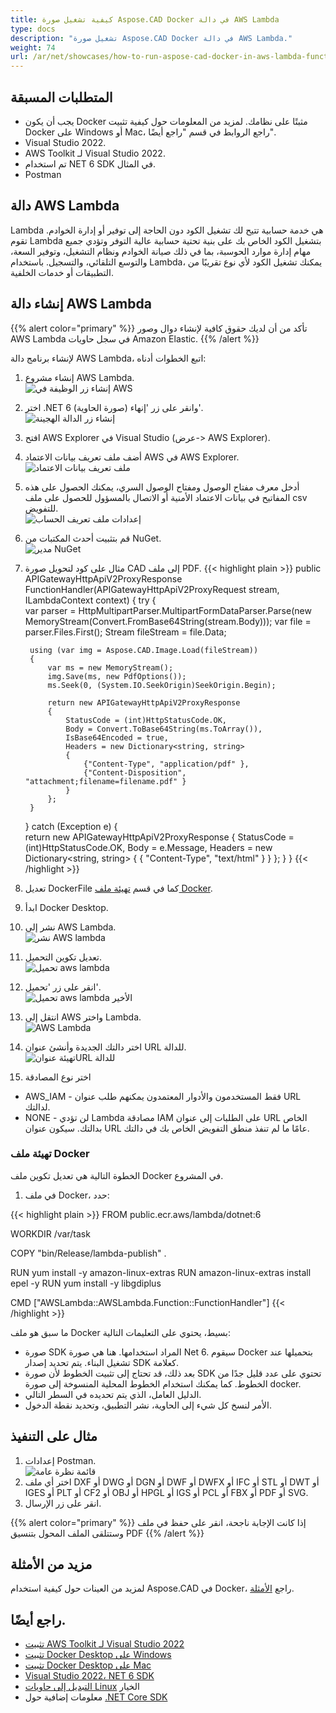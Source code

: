 ```yaml
---
title: كيفية تشغيل صورة Aspose.CAD Docker في دالة AWS Lambda
type: docs
description: "تشغيل صورة Aspose.CAD Docker في دالة AWS Lambda."
weight: 74
url: /ar/net/showcases/how-to-run-aspose-cad-docker-in-aws-lambda-function/
---
```


## المتطلبات المسبقة
- يجب أن يكون Docker مثبتًا على نظامك. لمزيد من المعلومات حول كيفية تثبيت Docker على Windows أو Mac، راجع الروابط في قسم "راجع أيضًا".
- Visual Studio 2022.
- AWS Toolkit لـ Visual Studio 2022.
- تم استخدام NET 6 SDK في المثال.
- Postman

## دالة AWS Lambda

Lambda هي خدمة حسابية تتيح لك تشغيل الكود دون الحاجة إلى توفير أو إدارة الخوادم. تقوم Lambda بتشغيل الكود الخاص بك على بنية تحتية حسابية عالية التوفر وتؤدي جميع مهام إدارة موارد الحوسبة، بما في ذلك صيانة الخوادم ونظام التشغيل، وتوفير السعة، والتوسع التلقائي، والتسجيل. باستخدام Lambda، يمكنك تشغيل الكود لأي نوع تقريبًا من التطبيقات أو خدمات الخلفية.

## إنشاء دالة AWS Lambda

{{% alert color="primary" %}} 
تأكد من أن لديك حقوق كافية لإنشاء دوال وصور AWS Lambda في سجل حاويات Amazon Elastic.
{{% /alert %}}

لإنشاء برنامج دالة AWS Lambda، اتبع الخطوات أدناه:
1. إنشاء مشروع AWS Lambda.<br>
![إنشاء زر الوظيفة في AWS](/cad/_assets/showcases/aws/create-project.png)<br>
1. اختر .NET 6 (صورة الحاوية) وانقر على زر 'إنهاء'.<br>
![إنشاء زر الدالة الهجينة](/cad/_assets/showcases/aws/create-container.png)<br>
1. افتح AWS Explorer في Visual Studio (عرض-> AWS Explorer).
1. أضف ملف تعريف بيانات الاعتماد AWS في AWS Explorer.<br>
![ملف تعريف بيانات الاعتماد](/cad/_assets/showcases/aws/add-aws-credentials-profile.png)<br>
1. أدخل معرف مفتاح الوصول ومفتاح الوصول السري، يمكنك الحصول على هذه المفاتيح في بيانات الاعتماد الأمنية أو الاتصال بالمسؤول للحصول على ملف csv للتفويض.<br>
![إعدادات ملف تعريف الحساب](/cad/_assets/showcases/aws/account-profile.png)<br>
1. قم بتثبيت أحدث المكتبات من NuGet.<br>
![مدير NuGet](/cad/_assets/showcases/aws/nuget-manager.png)<br>
1. مثال على كود لتحويل صورة CAD إلى ملف PDF.
{{< highlight plain >}}
public APIGatewayHttpApiV2ProxyResponse FunctionHandler(APIGatewayHttpApiV2ProxyRequest stream, ILambdaContext context)
{
    try
    {            
        var parser = HttpMultipartParser.MultipartFormDataParser.Parse(new MemoryStream(Convert.FromBase64String(stream.Body)));
        var file = parser.Files.First();
        Stream fileStream = file.Data;

        using (var img = Aspose.CAD.Image.Load(fileStream))
        {
            var ms = new MemoryStream();
            img.Save(ms, new PdfOptions());
            ms.Seek(0, (System.IO.SeekOrigin)SeekOrigin.Begin);
          
            return new APIGatewayHttpApiV2ProxyResponse
            {
                StatusCode = (int)HttpStatusCode.OK,
                Body = Convert.ToBase64String(ms.ToArray()),
                IsBase64Encoded = true,
                Headers = new Dictionary<string, string>
                {
                    {"Content-Type", "application/pdf" },
                    {"Content-Disposition", "attachment;filename=filename.pdf" }
                }
            };
        }
    }
    catch (Exception e)
    {           
        return new APIGatewayHttpApiV2ProxyResponse
        {
            StatusCode = (int)HttpStatusCode.OK,
            Body = e.Message,
            Headers = new Dictionary<string, string>
            {
                {
                    "Content-Type", "text/html"
                }
            }
        };
    }
}
{{< /highlight >}}
1. تعديل DockerFile كما في قسم <a href="#configuring-a-dockerfile">تهيئة ملف Docker</a>.
1. ابدأ Docker Desktop.
1. نشر إلى AWS Lambda.<br>
![نشر AWS lambda](/cad/_assets/showcases/aws/publish-aws.png)<br>
1. تعديل تكوين التحميل.<br>
![تحميل aws lambda](/cad/_assets/showcases/aws/upload-aws-lambda.png)<br>
1. انقر على زر 'تحميل'.<br>
![تحميل aws lambda الأخير](/cad/_assets/showcases/aws/upload-aws-lambda-finish.png)<br>
1. انتقل إلى AWS واختر Lambda.<br>
![AWS Lambda](/cad/_assets/showcases/aws/select-aws-lambda.png)<br>
1. اختر دالتك الجديدة وأنشئ عنوان URL للدالة.<br>
![تهيئة عنوانURL للدالة](/cad/_assets/showcases/aws/create-function-url.png)<br>
1. اختر نوع المصادقة
- AWS_IAM - فقط المستخدمون والأدوار المعتمدون يمكنهم طلب عنوان URL لدالتك.
- NONE - لن تؤدي Lambda مصادقة IAM على الطلبات إلى عنوان URL الخاص بدالتك. سيكون عنوان URL عامًا ما لم تنفذ منطق التفويض الخاص بك في دالتك.

### تهيئة ملف Docker

الخطوة التالية هي تعديل تكوين ملف Docker في المشروع.

1. في ملف Docker، حدد:

{{< highlight plain >}}
FROM public.ecr.aws/lambda/dotnet:6

WORKDIR /var/task

COPY "bin/Release/lambda-publish"  .

RUN yum install -y amazon-linux-extras 
RUN amazon-linux-extras install epel -y
RUN yum install -y libgdiplus  

CMD ["AWSLambda::AWSLambda.Function::FunctionHandler"]
{{< /highlight >}}

ما سبق هو ملف Docker بسيط، يحتوي على التعليمات التالية:

- صورة SDK المراد استخدامها. هنا هي صورة Net 6. سيقوم Docker بتحميلها عند تشغيل البناء. يتم تحديد إصدار SDK كعلامة.
- بعد ذلك، قد تحتاج إلى تثبيت الخطوط لأن صورة SDK تحتوي على عدد قليل جدًا من الخطوط. كما يمكنك استخدام الخطوط المحلية المنسوخة إلى صورة docker.
- الدليل العامل، الذي يتم تحديده في السطر التالي.
- الأمر لنسخ كل شيء إلى الحاوية، نشر التطبيق، وتحديد نقطة الدخول.

## مثال على التنفيذ

1. إعدادات Postman.<br>
![قائمة نظرة عامة](/cad/_assets/showcases/aws/postman-settings.png)<br>
1. اختر أي ملف DXF أو DWG أو DGN أو DWF أو DWFX أو IFC أو STL أو DWT أو IGES أو PLT أو CF2 أو OBJ أو HPGL أو IGS أو PCL أو FBX أو PDF أو SVG.
1. انقر على زر الإرسال.

{{% alert color="primary" %}} 
إذا كانت الإجابة ناجحة، انقر على حفظ في ملف وستتلقى الملف المحول بتنسيق PDF
{{% /alert %}}

## مزيد من الأمثلة

لمزيد من العينات حول كيفية استخدام Aspose.CAD في Docker، راجع [الأمثلة](https://github.com/aspose-cad/Aspose.CAD-Documentation).


## راجع أيضًا.

- [تثبيت AWS Toolkit لـ Visual Studio 2022](https://marketplace.visualstudio.com/items?itemName=AmazonWebServices.AWSToolkitforVisualStudio2022)
- [تثبيت Docker Desktop على Windows](https://docs.docker.com/docker-for-windows/install/)
- [تثبيت Docker Desktop على Mac](https://docs.docker.com/docker-for-mac/install/)
- [Visual Studio 2022، NET 6 SDK](https://docs.microsoft.com/en-us/dotnet/core/install/windows?tabs=net60#dependencies)
- [التبديل إلى حاويات Linux](https://docs.docker.com/docker-for-windows/#switch-between-windows-and-linux-containers) الخيار
- معلومات إضافية حول [.NET Core SDK](https://hub.docker.com/_/microsoft-dotnet-sdk)
